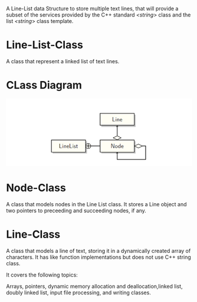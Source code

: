 A Line-List data Structure to store multiple text lines, that will provide a subset of the services provided by the C++ standard *<string*> class and the list *<string*> class template.

# Line-List-Class
A class that represent a linked list of text lines.

# CLass Diagram
![class Diagram](classd.PNG)
  
# Node-Class
A class that models nodes in the Line List class. It stores a Line object and two pointers to preceeding and succeeding nodes, if any.

# Line-Class
A class that models a line of text, storing it in a dynamically created array of characters. It has <string> like function implementations but does not use C++ string class.


It covers the following topics:

Arrays, pointers, dynamic memory allocation and deallocation,linked list, doubly linked list, input file processing,
and writing classes.
